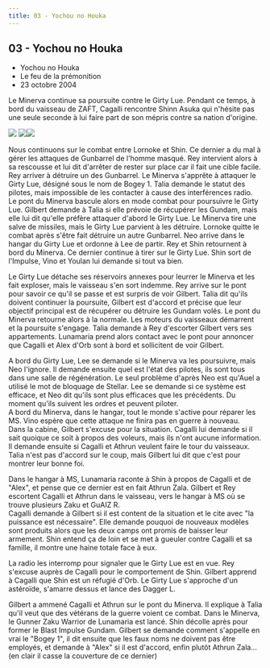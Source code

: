 ```yaml
---
title: 03 - Yochou no Houka
---
```


03 - Yochou no Houka
--------------------

* Yochou no Houka
* Le feu de la prémonition
* 23 octobre 2004


Le Minerva continue sa poursuite contre le Girty Lue. Pendant ce temps, à bord du vaisseau de ZAFT, Cagalli rencontre Shinn Asuka qui n'hésite pas une seule seconde à lui faire part de son mépris contre sa nation d'origine.


![](/images/stories/saga/seedd/images/resumes/03-2.jpg) ![](/images/stories/saga/seedd/images/resumes/03-1.jpg)![](/images/stories/saga/seedd/images/resumes/03-3.jpg)
 



Nous continuons sur le combat entre Lornoke et Shin. Ce dernier a du mal à gérer les attaques de Gunbarrel de l'homme masqué. Rey intervient alors à sa rescousse et lui dit d'arrêter de rester sur place car il fait une cible facile. Rey arriver à détruire un des Gunbarrel. Le Minerva s'apprête à attaquer le Girty Lue, désigné sous le nom de Bogey 1. Talia demande le statut des pilotes, mais impossible de les contacter à cause des interférences radio. Le pont du Minerva bascule alors en mode combat pour poursuivre le Girty Lue. Gilbert demande à Talia si elle prévoie de récupérer les Gundam, mais elle lui dit qu'elle préfère attaquer d'abord le Girty Lue. Le Minerva tire une salve de missiles, mais le Girty Lue parvient à les détruire. Lornoke quitte le combat après s'être fait détruire un autre Gunbarrel. Neo arrive dans le hangar du Girty Lue et ordonne à Lee de partir. Rey et Shin retournent à bord du Minerva. Ce dernier continue à tirer sur le Girty Lue. Shin sort de l'Impulse, Vino et Youlan lui demande si tout va bien.
 


Le Girty Lue détache ses réservoirs annexes pour leurrer le Minerva et les fait exploser, mais le vaisseau s'en sort indemme. Rey arrive sur le pont pour savoir ce qu'il se passe et est surpris de voir Gilbert. Talia dit qu'ils doivent continuer la poursuite, Gilbert est d'accord et précise que leur objectif principal est de récupérer ou détruire les Gundam volés. Le pont du Minerva retourne alors à la normale. Les moteurs du vaisseaux démarrent et la poursuite s'engage. Talia demande à Rey d'escorter Gilbert vers ses appartements. Lunamaria prend alors contact avec le pont pour annoncer que Cagalli et Alex d'Orb sont à bord et sollicitent de voir Gilbert.


A bord du Girty Lue, Lee se demande si le Minerva va les poursuivre, mais Neo l'ignore. Il demande ensuite quel est l'état des pilotes, ils sont tous dans une salle de régénération. Le seul problème d'après Neo est qu'Auel a utilisé le mot de bloquage de Stellar. Lee se demande si ce système est efficace, et Neo dit qu'ils sont plus efficaces que les précédents. Du moment qu'ils suivent les ordres et peuvent piloter.   
A bord du Minerva, dans le hangar, tout le monde s'active pour réparer les MS. Vino espère que cette attaque ne finira pas en guerre à nouveau.   
Dans la cabine, Gilbert s'excuse pour la situation. Cagalli lui demande si il sait quoique ce soit à propos des voleurs, mais ils n'ont aucune information. Il demande ensuite si Cagalli et Athrun veulent faire le tour du vaisseaux. Talia n'est pas d'accord sur le coup, mais Gilbert lui dit que c'est pour montrer leur bonne foi.


Dans le hangar à MS, Lunamaria raconte à Shin à propos de Cagalli et de "Alex", et pense que ce dernier est en fait Athrun Zala. Gilbert et Rey escortent Cagalli et Athrun dans le vaisseau, vers le hangar à MS où se trouve plusieurs Zaku et GuAIZ R.   
Cagalli demande à Gilbert si il est content de la situation et le cite avec "la puissance est nécessaire". Elle demande pouquoi de nouveaux modèles sont produits alors que les deux camps ont promis de baisser leur armement. Shin entend ça de loin et se met à gueuler contre Cagalli et sa famille, il montre une haine totale face à eux.


La radio les interromp pour signaler que le Girty Lue est en vue. Rey s'excuse auprès de Cagalli pour le comportement de Shin. Gilbert apprend à Cagalli que Shin est un réfugié d'Orb. Le Girty Lue s'approche d'un astéroïde, s'amarre dessus et lance des Dagger L.


Gilbert a ammené Cagalli et Athrun sur le pont du Minerva. Il explique à Talia qu'il veut que des vétérans de la guerre voient ce combat. Dans le Minerva, le Gunner Zaku Warrior de Lunamaria est lancé. Shin décolle après pour former le Blast Impulse Gundam. Gilbert se demande comment s'appelle en vrai le "Bogey 1", il dit ensuite que les faux noms ne doivent pas être employés, et demande à "Alex" si il est d'accord, enfin plutôt Athrun Zala... (en clair il casse la couverture de ce dernier)



